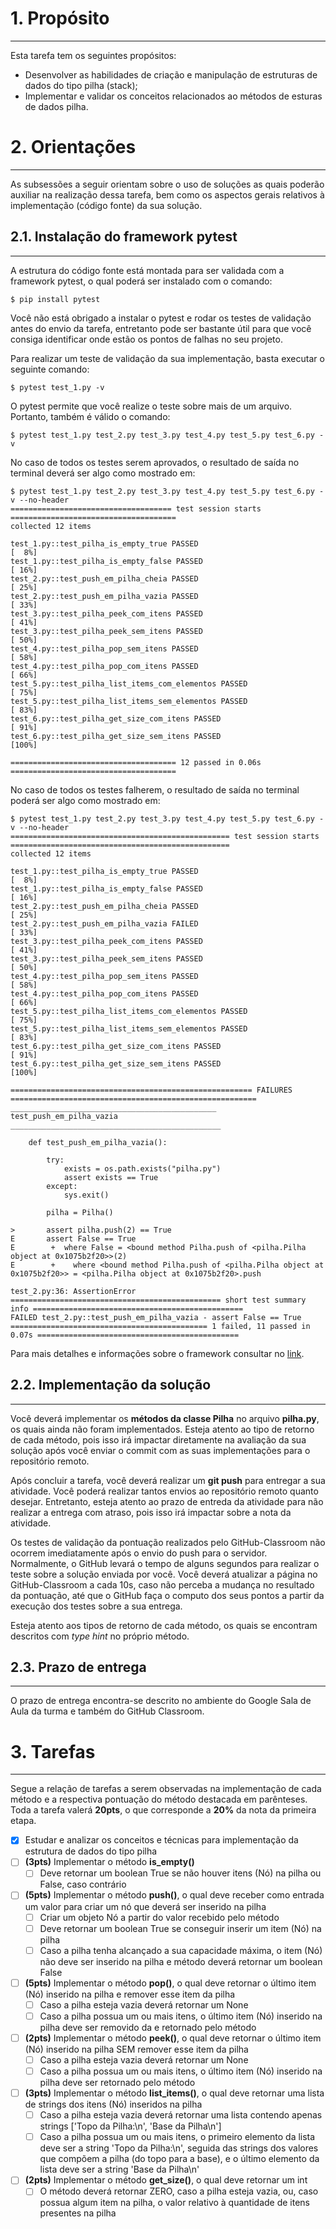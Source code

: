 # 1. Propósito
---
Esta tarefa tem os seguintes propósitos:
- Desenvolver as habilidades de criação e manipulação de estruturas de dados do tipo pilha (stack);
- Implementar e validar os conceitos relacionados ao métodos de esturas de dados pilha.

# 2. Orientações
---

As subsessões a seguir orientam sobre o uso de soluções as quais poderão auxiliar na realização dessa tarefa, bem como os aspectos gerais relativos à implementação (código fonte) da sua solução.

## 2.1. Instalação do framework pytest
---
A estrutura do código fonte está montada para ser validada com a framework pytest, o qual poderá ser instalado com o comando:

```console
$ pip install pytest
```

Você não está obrigado a instalar o pytest e rodar os testes de validação antes do envio da tarefa, entretanto pode ser bastante útil para que você consiga identificar onde estão os pontos de falhas no seu projeto.

Para realizar um teste de validação da sua implementação, basta executar o seguinte comando:

```console
$ pytest test_1.py -v
```

O pytest permite que você realize o teste sobre mais de um arquivo. Portanto, também é válido o comando:

```console
$ pytest test_1.py test_2.py test_3.py test_4.py test_5.py test_6.py -v
```
No caso de todos os testes serem aprovados, o resultado de saída no terminal deverá ser algo como mostrado em: 

```console
$ pytest test_1.py test_2.py test_3.py test_4.py test_5.py test_6.py -v --no-header
==================================== test session starts =====================================
collected 12 items                                                                           

test_1.py::test_pilha_is_empty_true PASSED                                             [  8%]
test_1.py::test_pilha_is_empty_false PASSED                                            [ 16%]
test_2.py::test_push_em_pilha_cheia PASSED                                             [ 25%]
test_2.py::test_push_em_pilha_vazia PASSED                                             [ 33%]
test_3.py::test_pilha_peek_com_itens PASSED                                            [ 41%]
test_3.py::test_pilha_peek_sem_itens PASSED                                            [ 50%]
test_4.py::test_pilha_pop_sem_itens PASSED                                             [ 58%]
test_4.py::test_pilha_pop_com_itens PASSED                                             [ 66%]
test_5.py::test_pilha_list_items_com_elementos PASSED                                  [ 75%]
test_5.py::test_pilha_list_items_sem_elementos PASSED                                  [ 83%]
test_6.py::test_pilha_get_size_com_itens PASSED                                        [ 91%]
test_6.py::test_pilha_get_size_sem_itens PASSED                                        [100%]

===================================== 12 passed in 0.06s =====================================
```

No caso de todos os testes falherem, o resultado de saída no terminal poderá ser algo como mostrado em: 

```console
$ pytest test_1.py test_2.py test_3.py test_4.py test_5.py test_6.py -v --no-header
================================================= test session starts =================================================
collected 12 items                                                                                                    

test_1.py::test_pilha_is_empty_true PASSED                                                                      [  8%]
test_1.py::test_pilha_is_empty_false PASSED                                                                     [ 16%]
test_2.py::test_push_em_pilha_cheia PASSED                                                                      [ 25%]
test_2.py::test_push_em_pilha_vazia FAILED                                                                      [ 33%]
test_3.py::test_pilha_peek_com_itens PASSED                                                                     [ 41%]
test_3.py::test_pilha_peek_sem_itens PASSED                                                                     [ 50%]
test_4.py::test_pilha_pop_sem_itens PASSED                                                                      [ 58%]
test_4.py::test_pilha_pop_com_itens PASSED                                                                      [ 66%]
test_5.py::test_pilha_list_items_com_elementos PASSED                                                           [ 75%]
test_5.py::test_pilha_list_items_sem_elementos PASSED                                                           [ 83%]
test_6.py::test_pilha_get_size_com_itens PASSED                                                                 [ 91%]
test_6.py::test_pilha_get_size_sem_itens PASSED                                                                 [100%]

====================================================== FAILURES =======================================================
______________________________________________ test_push_em_pilha_vazia _______________________________________________

    def test_push_em_pilha_vazia():
    
        try:
            exists = os.path.exists("pilha.py")
            assert exists == True
        except:
            sys.exit()
    
        pilha = Pilha()
    
>       assert pilha.push(2) == True
E       assert False == True
E        +  where False = <bound method Pilha.push of <pilha.Pilha object at 0x1075b2f20>>(2)
E        +    where <bound method Pilha.push of <pilha.Pilha object at 0x1075b2f20>> = <pilha.Pilha object at 0x1075b2f20>.push

test_2.py:36: AssertionError
=============================================== short test summary info ===============================================
FAILED test_2.py::test_push_em_pilha_vazia - assert False == True
============================================ 1 failed, 11 passed in 0.07s =============================================
```

Para mais detalhes e informações sobre o framework consultar no [link](https://docs.pytest.org/en/7.3.x/contents.html).

## 2.2. Implementação da solução
---

Você deverá implementar os **métodos da classe Pilha** no arquivo **pilha.py**, os quais ainda não foram implementados. Esteja atento ao tipo de retorno de cada método, pois isso irá impactar diretamente na avaliação da sua solução após você enviar o commit com as suas implementações para o repositório remoto.

Após concluir a tarefa, você deverá realizar um **git push** para entregar a sua atividade. Você poderá realizar tantos envios ao repositório remoto quanto desejar. Entretanto, esteja atento ao prazo de entreda da atividade para não realizar a entrega com atraso, pois isso irá impactar sobre a nota da atividade. 

Os testes de validação da pontuação realizados pelo GitHub-Classroom não ocorrem imediatamente após o envio do push para o servidor. Normalmente, o GitHub levará o tempo de alguns segundos para realizar o teste sobre a solução enviada por você. Você deverá atualizar a página no GitHub-Classroom a cada 10s, caso não perceba a mudança no resultado da pontuação, até que o GitHub faça o computo dos seus pontos a partir da execução dos testes sobre a sua entrega.

Esteja atento aos tipos de retorno de cada método, os quais se encontram descritos com _type hint_ no próprio método.

## 2.3. Prazo de entrega
---

O prazo de entrega encontra-se descrito no ambiente do Google Sala de Aula da turma e também do GitHub Classroom.


# 3. Tarefas
---

Segue a relação de tarefas a serem observadas na implementação de cada método e a respectiva pontuação do método destacada em parênteses. Toda a tarefa valerá **20pts**, o que corresponde a **20%** da nota da primeira etapa.

- [x] Estudar e analizar os conceitos e técnicas para implementação da estrutura de dados do tipo pilha
- [ ] **(3pts)** Implementar o método **is_empty()**
  - [ ] Deve retornar um boolean True se não houver itens (Nó) na pilha ou False, caso contrário
- [ ] **(5pts)** Implementar o método **push()**, o qual deve receber como entrada um valor para criar um nó que deverá ser inserido na pilha
  - [ ] Criar um objeto Nó a partir do valor recebido pelo método
  - [ ] Deve retornar um boolean True se conseguir inserir um item (Nó) na pilha
  - [ ] Caso a pilha tenha alcançado a sua capacidade máxima, o item (Nó) não deve ser inserido na pilha e método deverá retornar um boolean False
- [ ] **(5pts)** Implementar o método **pop()**, o qual deve retornar o último item (Nó) inserido na pilha e remover esse item da pilha
  - [ ] Caso a pilha esteja vazia deverá retornar um None
  - [ ] Caso a pilha possua um ou mais itens, o último item (Nó) inserido na pilha deve ser removido da e retornado pelo método
- [ ] **(2pts)** Implementar o método **peek()**, o qual deve retornar o último item (Nó) inserido na pilha SEM remover esse item da pilha
  - [ ] Caso a pilha esteja vazia deverá retornar um None
  - [ ] Caso a pilha possua um ou mais itens, o último item (Nó) inserido na pilha deve ser retornado pelo método
- [ ] **(3pts)** Implementar o método **list_items()**, o qual deve retornar uma lista de strings dos itens (Nó) inseridos na pilha
  - [ ] Caso a pilha esteja vazia deverá retornar uma lista contendo apenas strings ['Topo da Pilha:\n', 'Base da Pilha\n']
  - [ ] Caso a pilha possua um ou mais itens, o primeiro elemento da lista deve ser a string 'Topo da Pilha:\n', seguida das strings dos valores que compõem a pilha (do topo para a base), e o último elemento da lista deve ser a string 'Base da Pilha\n'
- [ ] **(2pts)** Implementar o método **get_size()**, o qual deve retornar um int
  - [ ] O método deverá retornar ZERO, caso a pilha esteja vazia, ou, caso possua algum item na pilha, o valor relativo à quantidade de itens presentes na pilha